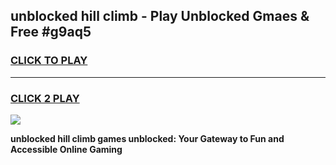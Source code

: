 
## unblocked hill climb - Play Unblocked Gmaes & Free #g9aq5
<h3>
<a href="https://news.freeplayer.one?title=unblocked_hill_climb&ref=26F">CLICK TO PLAY</a></h3>
<hr>

<h3>
<a href="https://news.freeplayer.one?title=unblocked_hill_climb&ref=26F">CLICK 2 PLAY</a>
  
</h3>

<a href="https://news.freeplayer.one?title=unblocked_hill_climb&ref=26F/"><img src="https://clearcache.store/games.png"></a>


**unblocked hill climb games unblocked: Your Gateway to Fun and Accessible Online Gaming**
